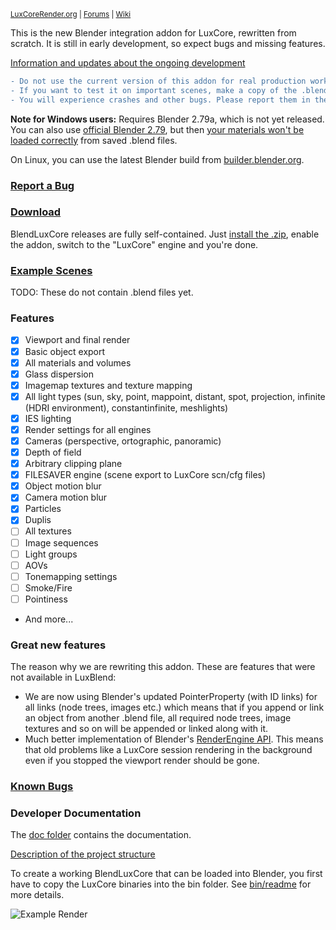 <sup> [LuxCoreRender.org](https://luxcorerender.org/) | [Forums](https://forums.luxcorerender.org/) | [Wiki](http://wiki.luxcorerender.org/LuxCoreRender_Wiki) </sup>

This is the new Blender integration addon for LuxCore, rewritten from scratch.
It is still in early development, so expect bugs and missing features.

[Information and updates about the ongoing development](https://forums.luxcorerender.org/viewtopic.php?f=5&t=9)

```diff
- Do not use the current version of this addon for real production work!
- If you want to test it on important scenes, make a copy of the .blend file first!
- You will experience crashes and other bugs. Please report them in the bug tracker!
```

**Note for Windows users:** Requires Blender 2.79a, which is not yet released.
You can also use [official Blender 2.79](https://www.blender.org/download/Blender2.79/blender-2.79-windows64.zip/), but then [your materials won't be loaded correctly](https://developer.blender.org/T53509) from saved .blend files.

On Linux, you can use the latest Blender build from [builder.blender.org](https://builder.blender.org/download/).

### [Report a Bug](https://github.com/LuxCoreRender/BlendLuxCore/issues/new)

### [Download](https://luxcorerender.org/download/)

BlendLuxCore releases are fully self-contained. 
Just [install the .zip](https://docs.blender.org/manual/en/dev/preferences/addons.html#header), enable the addon, switch to the "LuxCore" engine and you're done.

### [Example Scenes](https://luxcorerender.org/download/#ExampleScenes)

TODO: These do not contain .blend files yet.

### Features

* [x] Viewport and final render
* [x] Basic object export
* [x] All materials and volumes
* [x] Glass dispersion
* [x] Imagemap textures and texture mapping
* [x] All light types (sun, sky, point, mappoint, distant, spot, projection, infinite (HDRI environment), constantinfinite, meshlights)
* [x] IES lighting
* [x] Render settings for all engines
* [x] Cameras (perspective, ortographic, panoramic)
* [x] Depth of field
* [x] Arbitrary clipping plane
* [x] FILESAVER engine (scene export to LuxCore scn/cfg files)
* [x] Object motion blur
* [x] Camera motion blur
* [x] Particles
* [x] Duplis
* [ ] All textures
* [ ] Image sequences
* [ ] Light groups
* [ ] AOVs
* [ ] Tonemapping settings
* [ ] Smoke/Fire
* [ ] Pointiness
* And more...

### Great new features

The reason why we are rewriting this addon. These are features that were not available in LuxBlend:

* We are now using Blender's updated PointerProperty (with ID links) for all links (node trees, images etc.) which means that if you append or link an object from another .blend file, all required node trees, image textures and so on will be appended or linked along with it.
* Much better implementation of Blender's [RenderEngine API](https://docs.blender.org/api/2.79/bpy.types.RenderEngine.html). This means that old problems like a LuxCore session rendering in the background even if you stopped the viewport render should be gone.

### [Known Bugs](https://github.com/LuxCoreRender/BlendLuxCore/issues?utf8=%E2%9C%93&q=is%3Aissue+is%3Aopen+label%3Abug)

### Developer Documentation

The [doc folder](https://github.com/LuxCoreRender/BlendLuxCore/tree/master/doc) contains the documentation.

[Description of the project structure](https://github.com/LuxCoreRender/BlendLuxCore/blob/master/doc/project_structure.md)

To create a working BlendLuxCore that can be loaded into Blender, 
you first have to copy the LuxCore binaries into the bin folder.
See [bin/readme](https://github.com/LuxCoreRender/BlendLuxCore/blob/master/bin/readme.md) for more details.

![Example Render](https://luxcorerender.org/wp-content/uploads/2017/12/wallpaper_lux_05_rend1b.jpg)
